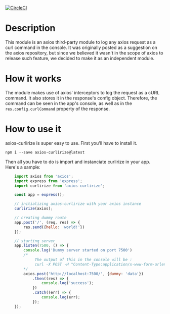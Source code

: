 [![CircleCI](https://circleci.com/gh/augmnt/axios-curlirize/tree/master.svg?style=svg)](https://circleci.com/gh/augmnt/axios-curlirize/tree/master)

# Description
This module is an axios third-party module to log any axios request as a curl command in the console. It was originally posted as a suggestion on the axios repository, but since we believed it wasn't in the scope of axios to release such feature, we decided to make it as an independent module.

# How it works
The module makes use of axios' interceptors to log the request as a cURL command. It also stores it in the response's config object. Therefore, the command can be seen in the app's console, as well as in the ```res.config.curlCommand``` property of the response.

# How to use it
axios-curlirize is super easy to use. First you'll have to install it.
```shell
npm i --save axios-curlirize@latest
```
Then all you have to do is import and instanciate curlirize in your app. Here's a sample:

```javascript
    import axios from 'axios';
    import express from 'express';
    import curlirize from 'axios-curlirize';

    const app = express();

    // initializing axios-curlirize with your axios instance
    curlirize(axios);

    // creating dummy route
    app.post('/', (req, res) => {
        res.send({hello: 'world!'})
    });

    // starting server
    app.listen(7500, () => {
        console.log('Dummy server started on port 7500')
        /*
             The output of this in the console will be :
             curl -X POST -H "Content-Type:application/x-www-form-urlencoded" --data {"dummy":"data"} http://localhost:7500/http://localhost:7500/
        */
        axios.post('http://localhost:7500/', {dummy: 'data'})
            .then((res) => {
                console.log('success');
            })
            .catch((err) => {
                console.log(err);
            });
    });    
```
